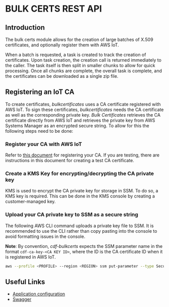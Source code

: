 # BULK CERTS REST API

## Introduction

The bulk certs module allows for the creation of large batches of X.509 certificates, and optionally register them with AWS IoT.

When a batch is requested, a task is created to track the creation of certificates.  Upon task creation, the creation call is returned immediately to the caller.  The task itself is then split in smaller chunks to allow for quick processing.  Once all chunks are complete, the overall task is complete, and the certificates can be downloaded as a single zip file.

## Registering an IoT CA

To create certificates, _bulkcertificates_ uses a CA certificate registered with AWS IoT. To sign these certificates, _bulkcertificates_ needs the CA certificate as well as the corresponding private key. _Bulk Certificates_ retrieves the CA certificate directly from AWS IoT and retrieves the private key from AWS Systems Manager as an encrypted secure string. To allow for this the following steps need to be done:

### Register your CA with AWS IoT

Refer to [this document](https://docs.aws.amazon.com/iot/latest/developerguide/device-certs-your-own.html) for registering your CA. If you are testing, there are instructions in this document for creating a test CA certificate.

### Create a KMS Key for encrypting/decrypting the CA private key

KMS is used to encrypt the CA private key for storage in SSM. To do so, a KMS key is required. This can be done in the KMS console by creating a customer-managed key.

### Upload your CA private key to SSM as a secure string

The following AWS CLI command uploads a private key file to SSM. It is recommended to use the CLI rather than copy pasting into the console to avoid formatting issues in the console.

**Note**: By convention, _cdf-bulkcerts_ expects the SSM parameter name in the format `cdf-ca-key-<CA KEY ID>`, where the ID is the CA certificate ID when it is registered in AWS IoT.

```sh
aws --profile <PROFILE> --region <REGION> ssm put-parameter --type SecureString --key-id <KMS KEY ID> --name cdf-ca-key-<CA KEY ID> --value file://rootCA.key --overwrite
```

## Useful Links

- [Application configuration](docs/configuration.md)
- [Swagger](docs/swagger.yml)


